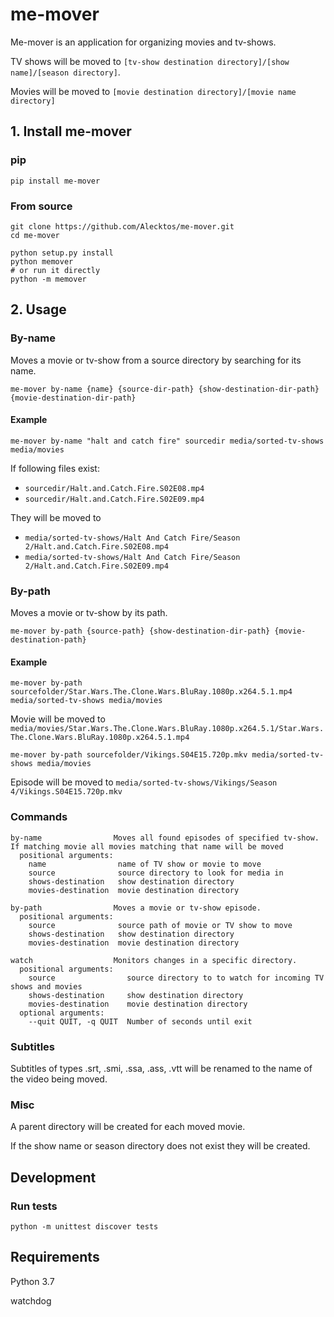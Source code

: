 # me-mover

Me-mover is an application for organizing movies and tv-shows.

TV shows will be moved to ``[tv-show destination directory]/[show name]/[season directory]``. 

Movies will be moved to ``[movie destination directory]/[movie name directory]``

## 1. Install me-mover
### pip
```
pip install me-mover
```
### From source
```
git clone https://github.com/Alecktos/me-mover.git
cd me-mover

python setup.py install
python memover
# or run it directly 
python -m memover
```

## 2. Usage
### By-name
Moves a movie or tv-show from a source directory by searching for its name.
```    
me-mover by-name {name} {source-dir-path} {show-destination-dir-path} {movie-destination-dir-path}
```
#### Example
```
me-mover by-name "halt and catch fire" sourcedir media/sorted-tv-shows media/movies
```

If following files exist:
* `sourcedir/Halt.and.Catch.Fire.S02E08.mp4` 
* `sourcedir/Halt.and.Catch.Fire.S02E09.mp4` 

They will be moved to 
* `media/sorted-tv-shows/Halt And Catch Fire/Season 2/Halt.and.Catch.Fire.S02E08.mp4` 
* `media/sorted-tv-shows/Halt And Catch Fire/Season 2/Halt.and.Catch.Fire.S02E09.mp4`

### By-path
Moves a movie or tv-show by its path.
```
me-mover by-path {source-path} {show-destination-dir-path} {movie-destination-path}
```
#### Example
```
me-mover by-path sourcefolder/Star.Wars.The.Clone.Wars.BluRay.1080p.x264.5.1.mp4 media/sorted-tv-shows media/movies
```
Movie will be moved to `media/movies/Star.Wars.The.Clone.Wars.BluRay.1080p.x264.5.1/Star.Wars.The.Clone.Wars.BluRay.1080p.x264.5.1.mp4`

```
me-mover by-path sourcefolder/Vikings.S04E15.720p.mkv media/sorted-tv-shows media/movies
```
Episode will be moved to `media/sorted-tv-shows/Vikings/Season 4/Vikings.S04E15.720p.mkv`

### Commands
    by-name                Moves all found episodes of specified tv-show. If matching movie all movies matching that name will be moved
      positional arguments:
        name                name of TV show or movie to move
        source              source directory to look for media in
        shows-destination   show destination directory
        movies-destination  movie destination directory

    by-path                Moves a movie or tv-show episode.
      positional arguments:
        source              source path of movie or TV show to move
        shows-destination   show destination directory
        movies-destination  movie destination directory

    watch                  Monitors changes in a specific directory.
      positional arguments:
        source                source directory to to watch for incoming TV shows and movies
        shows-destination     show destination directory
        movies-destination    movie destination directory
      optional arguments:
        --quit QUIT, -q QUIT  Number of seconds until exit

### Subtitles
Subtitles of types .srt, .smi, .ssa, .ass, .vtt will be renamed to the name of the video being moved.

### Misc
A parent directory will be created for each moved movie.

If the show name or season directory does not exist they will be created.

## Development


### Run tests
    python -m unittest discover tests

## Requirements
Python 3.7

watchdog
